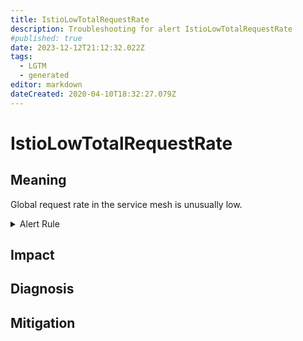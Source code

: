 ```yaml
---
title: IstioLowTotalRequestRate
description: Troubleshooting for alert IstioLowTotalRequestRate
#published: true
date: 2023-12-12T21:12:32.022Z
tags: 
  - LGTM
  - generated
editor: markdown
dateCreated: 2020-04-10T18:32:27.079Z
---
```


# IstioLowTotalRequestRate

## Meaning
[//]: # "Short paragraph that explains what the alert means"
Global request rate in the service mesh is unusually low.

<details>
  <summary>Alert Rule</summary>

{{% rule "istio/istio-internal.yml" "IstioLowTotalRequestRate" %}}

{{% comment %}}

```yaml
alert: IstioLowTotalRequestRate
expr: sum(rate(istio_requests_total{reporter="destination"}[5m])) < 100
for: 2m
labels:
    severity: warning
annotations:
    summary: Istio low total request rate (instance {{ $labels.instance }})
    description: |-
        Global request rate in the service mesh is unusually low.
          VALUE = {{ $value }}
          LABELS = {{ $labels }}
    runbook: https://github.com/srerun/prometheus-alerts/blob/main/content/runbooks/istio-internal/IstioLowTotalRequestRate.md

```

{{% /comment %}}

</details>


## Impact
[//]: # "What could / will happen if the alert is not addressed"



## Diagnosis
[//]: # "Steps to take to identify the cause of the problem"



## Mitigation
[//]: # "The steps necessary to resolve the alert"
